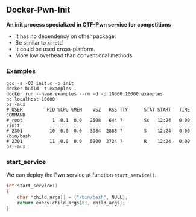 
## Docker-Pwn-Init

**An init process specialized in CTF-Pwn service for competitions**

* It has no dependency on other package.
* Be similar to xinetd
* It could be used cross-platform.
* More low overhead than conventional methods

### Examples

```shell
gcc -s -O3 init.c -o init
docker build -t examples .
docker run --name examples --rm -d -p 10000:10000 examples
nc localhost 10000
ps -aux
# USER         PID %CPU %MEM    VSZ   RSS TTY      STAT START   TIME COMMAND
# root           1  0.1  0.0   2508   644 ?        Ss   12:24   0:00 /init
# 2301          10  0.0  0.0   3984  2888 ?        S    12:24   0:00 /bin/bash
# 2301          11  0.0  0.0   5900  2724 ?        R    12:24   0:00 ps -aux
```

### start_service

We can deploy the Pwn service at function `start_service()`.

```c++
int start_service()
{
    char *child_args[] = {"/bin/bash", NULL};
    return execv(child_args[0], child_args);
}
```


